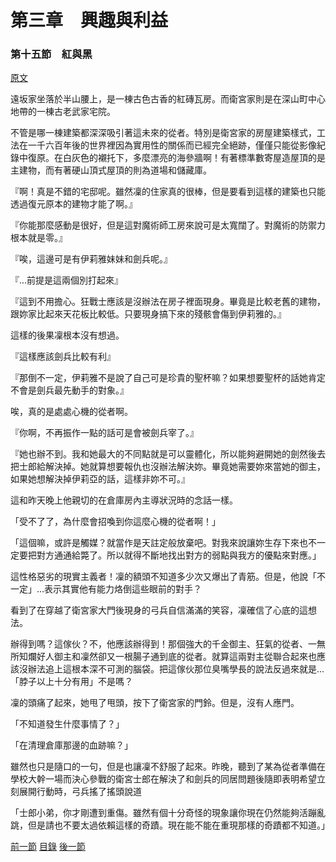第三章　興趣與利益
====

### 第十五節　紅與黑

[原文](https://syosetu.org/novel/42788/18.html)

遠坂家坐落於半山腰上，是一棟古色古香的紅磚瓦房。而衛宮家則是在深山町中心地帶的一棟古老武家宅院。

不管是哪一棟建築都深深吸引著這未來的從者。特別是衛宮家的房屋建築樣式，工法在一千六百年後的世界裡因為實用性的關係而已經完全絕跡，僅僅只能從影像紀錄中復原。在白灰色的襯托下，多麼漂亮的海參牆啊！有著標準數寄屋造屋頂的是主建物，而有著硬山頂式屋頂的則為道場和儲藏庫。

『啊！真是不錯的宅邸呢。雖然凜的住家真的很棒，但是要看到這樣的建築也只能透過復元原本的建物才能了啊。』

『你能那麼感動是很好，但是這對魔術師工房來說可是太寬闊了。對魔術的防禦力根本就是零。』

『唉，這邊可是有伊莉雅妹妹和劍兵呢。』

『...前提是這兩個別打起來』

『這到不用擔心。狂戰士應該是沒辦法在房子裡面現身。畢竟是比較老舊的建物，跟妳家比起來天花板比較低。只要現身搞下來的殘骸會傷到伊莉雅的。』

這樣的後果凜根本沒有想過。

『這樣應該劍兵比較有利』

『那倒不一定，伊莉雅不是說了自己可是珍貴的聖杯嘛？如果想要聖杯的話她肯定不會是劍兵最先動手的對象。』

唉，真的是處處心機的從者啊。

『你啊，不再振作一點的話可是會被劍兵宰了。』

『她也辦不到。我和她最大的不同點就是可以靈體化，所以能夠避開她的劍然後去把士郎給解決掉。她就算想要報仇也沒辦法解決妳。畢竟她需要妳來當她的御主，如果她想解決掉伊莉亞的話，這樣非妳不可。』

這和昨天晚上他親切的在倉庫房內主導狀況時的念話一樣。

「受不了了，為什麼會招喚到你這麼心機的從者啊！」

「這個嘛，或許是觸媒？就當作是天註定般放棄吧。對我來說讓妳生存下來也不一定要把對方通通給斃了。所以就得不斷地找出對方的弱點與我方的優點來對應。」

這性格惡劣的現實主義者！凜的額頭不知道多少次又爆出了青筋。但是，他說「不一定」...表示其實他有能力烙倒這些眼前的對手？

看到了在穿越了衛宮家大門後現身的弓兵自信滿滿的笑容，凜確信了心底的這想法。

辦得到嗎？這傢伙？不，他應該辦得到！那個強大的千金御主、狂氣的從者、一無所知爛好人御主和凜然卻又一根腸子通到底的從者。就算這兩對主從聯合起來也應該沒辦法追上這根本深不可測的腦袋。把這傢伙那位臭嘴學長的說法反過來就是...「脖子以上十分有用」不是嗎？

凜的頭痛了起來，她甩了甩頭，按下了衛宮家的門鈴。但是，沒有人應門。

「不知道發生什麼事情了？」

「在清理倉庫那邊的血跡嘛？」

雖然也只是隨口的一句，但是也讓凜不舒服了起來。昨晚，聽到了某為從者準備在學校大幹一場而決心參戰的衛宮士郎在解決了和劍兵的同居問題後隨即表明希望立刻展開行動時，弓兵搖了搖頭說道

「士郎小弟，你才剛遭到重傷。雖然有個十分奇怪的現象讓你現在仍然能夠活蹦亂跳，但是請也不要太過依賴這樣的奇蹟。現在能不能在重現那樣的奇蹟都不知道。」



[前一節](./0314.md)
[目錄](../README.md)
[後一節](./0316.md)

